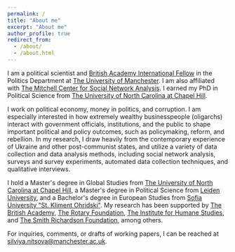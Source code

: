 ```yaml
---
permalink: /
title: "About me"
excerpt: "About me"
author_profile: true
redirect_from: 
  - /about/
  - /about.html
---
```


I am a political scientist and [British Academy International Fellow](https://www.thebritishacademy.ac.uk/funding/international-fellowships/international-fellowships-2023/#:~:text=PI%3A-,Dr%20Silviya%20Nitsova,-UK%20Sponsor%3A) in the Politics Department at [The University of Manchester](https://www.manchester.ac.uk/). I am also affiliated with [The Mitchell Center for Social Network Analysis](https://www.socialsciences.manchester.ac.uk/mitchell-centre/). I earned my PhD in Political Science from [The University of North Carolina at Chapel Hill](https://www.unc.edu/).

I work on political economy, money in politics, and corruption. I am especially interested in how extremely wealthy businesspeople (oligarchs) interact with government officials, institutions, and the public to shape important political and policy outcomes, such as policymaking, reform, and rebellion. In my research, I draw heavily from the contemporary experience of Ukraine and other post-communist states, and utilize a variety of data collection and data analysis methods, including social network analysis, surveys and survey experiments, automated data collection techniques, and qualitative interviews.

I hold a Master's degree in Global Studies from [The University of North Carolina at Chapel Hill](https://www.unc.edu/), a Master's degree in Political Science from [Leiden University](https://www.universiteitleiden.nl/en), and a Bachelor's degree in European Studies from [Sofia University "St. Kliment Ohridski"](https://www.uni-sofia.bg/index.php/bul). My research has been supported by [The British Academy](https://www.thebritishacademy.ac.uk/), [The Rotary Foundation](https://www.rotary.org/en/our-programs/peace-fellowships?gclid=CjwKCAjwjOunBhB4EiwA94JWsHRVl6Vf-xC2qs7aLQw4613ZQUT1oG-1ERtE7Q4ih2YfZXogzKIgcRoCMM8QAvD_BwE), [The Institute for Humane Studies](https://www.theihs.org/), and [The Smith Richardson Foundation](https://www.srf.org/), among others.

For inquiries, comments, or drafts of working papers, I can be reached at [silviya.nitsova@manchester.ac.uk](mailto:silviya.nitsova@manchester.ac.uk).